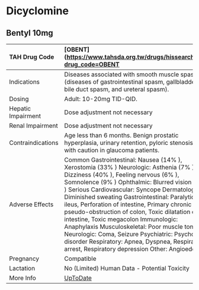 # Dicyclomine

## Bentyl 10mg

| TAH Drug Code      | [OBENT](https://www.tahsda.org.tw/drugs/hissearch.php?drug_code=OBENT                                                                                                                                                                                                                                                                                                                                                                                                                                                                                                                                                       |
|:-------------------|:----------------------------------------------------------------------------------------------------------------------------------------------------------------------------------------------------------------------------------------------------------------------------------------------------------------------------------------------------------------------------------------------------------------------------------------------------------------------------------------------------------------------------------------------------------------------------------------------------------------------------|
| Indications        | Diseases associated with smooth muscle spasm (diseases of gastrointestinal spasm, gallbladder, bile duct spasm, and ureteral spasm).                                                                                                                                                                                                                                                                                                                                                                                                                                                                                        |
| Dosing             | Adult: 10-20mg TID-QID.                                                                                                                                                                                                                                                                                                                                                                                                                                                                                                                                                                                                     |
| Hepatic Impairment | Dose adjustment not necessary                                                                                                                                                                                                                                                                                                                                                                                                                                                                                                                                                                                               |
| Renal Impairment   | Dose adjustment not necessary                                                                                                                                                                                                                                                                                                                                                                                                                                                                                                                                                                                               |
| Contraindications  | Age less than 6 months. Benign prostatic hyperplasia, urinary retention, pyloric stenosis. Use with caution in glaucoma patients.                                                                                                                                                                                                                                                                                                                                                                                                                                                                                           |
| Adverse Effects    | Common Gastrointestinal: Nausea (14% ), Xerostomia (33% ) Neurologic: Asthenia (7% ), Dizziness (40% ), Feeling nervous (6% ), Somnolence (9% ) Ophthalmic: Blurred vision (27% ) Serious Cardiovascular: Syncope Dermatologic: Diminished sweating Gastrointestinal: Paralytic ileus, Perforation of intestine, Primary chronic pseudo-obstruction of colon, Toxic dilatation of intestine, Toxic megacolon Immunologic: Anaphylaxis Musculoskeletal: Poor muscle tone Neurologic: Coma, Seizure Psychiatric: Psychotic disorder Respiratory: Apnea, Dyspnea, Respiratory arrest, Respiratory depression Other: Angioedema |
| Pregnancy          | Compatible                                                                                                                                                                                                                                                                                                                                                                                                                                                                                                                                                                                                                  |
| Lactation          | No (Limited) Human Data - Potential Toxicity                                                                                                                                                                                                                                                                                                                                                                                                                                                                                                                                                                                |
| More Info          | [UpToDate](https://www.uptodate.com/contents/dicyclomine-drug-information)                                                                                                                                                                                                                                                                                                                                                                                                                                                                                                                                                  |

